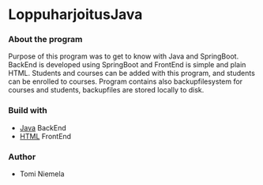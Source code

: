 # LoppuharjoitusJava

### About the program

Purpose of this program was to get to know with Java and SpringBoot. BackEnd is developed using SpringBoot and FrontEnd is simple and plain HTML.
Students and courses can be added with this program, and students can be enrolled to courses. 
Program contains also backupfilesystem for courses and students, backupfiles are stored locally to disk.


### Build with
* [Java](https://dev.java/) BackEnd
* [HTML](https://devdocs.io/html/) FrontEnd

### Author
- Tomi Niemela


